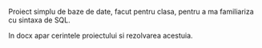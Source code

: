 Proiect simplu de baze de date, facut pentru clasa, pentru a ma familiariza cu sintaxa de SQL.

In docx apar cerintele proiectului si rezolvarea acestuia.
